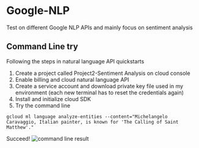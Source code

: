 # Google-NLP
Test on different Google NLP APIs and mainly focus on sentiment analysis

## Command Line try
Following the steps in natural language API quickstarts
1. Create a project called Project2-Sentiment Analysis on cloud console
2. Enable billing and cloud natural language API
3. Create a service account and download private key file used in my environment (each new terminal has to reset the credentials again)
4. Install and initialize cloud SDK 
5. Try the command line
```
gcloud ml language analyze-entities --content="Michelangelo Caravaggio, Italian painter, is known for 'The Calling of Saint Matthew'."
```
Succeed!
![command line result](https://github.com/Zihang97/Google-NLP/tree/master/Picture/image.png)
